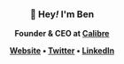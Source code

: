 <h3 align="center">👋 Hey<em>!</em> I'm Ben</h3>
<p align="center"><strong>Founder & CEO at <a href="https://calibreapp.com" rel="follow">Calibre</a><strong></p>
<p align="center">
  <a href="https://germanforblack.com" rel="follow me">Website</a> •
  <a href="https://twitter.com/benschwarz" rel="follow me">Twitter</a> •
  <a href="https://www.linkedin.com/in/ben-schwarz-a7a04715b/" rel="follow me">LinkedIn</a>
</p>
